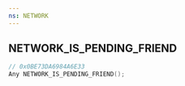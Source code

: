 ```yaml
---
ns: NETWORK
---
```

## NETWORK_IS_PENDING_FRIEND

```c
// 0x0BE73DA6984A6E33
Any NETWORK_IS_PENDING_FRIEND();
```


